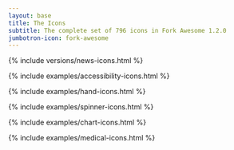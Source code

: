 ```yaml
---
layout: base
title: The Icons
subtitle: The complete set of 796 icons in Fork Awesome 1.2.0
jumbotron-icon: fork-awesome
---
```


{% include versions/news-icons.html %}

{% include examples/accessibility-icons.html %}

{% include examples/hand-icons.html %}

{% include examples/spinner-icons.html %}

{% include examples/chart-icons.html %}

{% include examples/medical-icons.html %}
